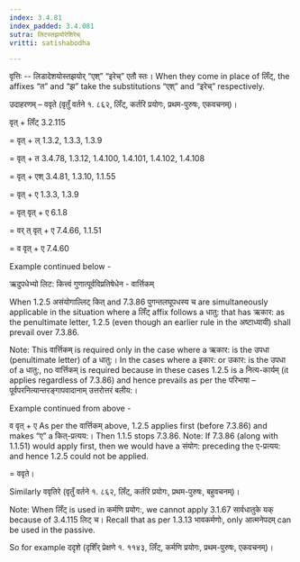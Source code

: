 ```yaml
---
index: 3.4.81
index_padded: 3.4.081
sutra: लिटस्तझयोरेशिरेच्
vritti: satishabodha

---
```

वृत्तिः -- लिडादेशयोस्तझयोर् “एश्” “इरेच्” एतौ स्तः। When they come in place of लिँट्, the affixes “त” and “झ” take the substitutions “एश्” and “इरेच्” respectively.


उदाहरणम् – ववृते (वृतुँ वर्तने १. ८६२, लिँट्, कर्तरि प्रयोगः, प्रथम-पुरुषः, एकवचनम्)।


वृत् + लिँट् 3.2.115

= वृत् + ल् 1.3.2, 1.3.3, 1.3.9

= वृत् + त 3.4.78, 1.3.12, 1.4.100, 1.4.101, 1.4.102, 1.4.108

= वृत् + एश् 3.4.81, 1.3.10, 1.1.55

= वृत् + ए 1.3.3, 1.3.9

= वृत् वृत् + ए 6.1.8

= वर् त् वृत् + ए 7.4.66, 1.1.51

= व वृत् + ए 7.4.60


Example continued below -


ऋदुपधेभ्यो लिट: कित्त्वं गुणात्पूर्वविप्रतिषेधेन - वार्त्तिकम्


When 1.2.5 असंयोगाल्लिट् कित् and 7.3.86 पुगन्तलघूपधस्य च are simultaneously applicable in the situation where a लिँट् affix follows a धातु: that has ऋकार: as the penultimate letter, 1.2.5 (even though an earlier rule in the अष्टाध्यायी) shall prevail over 7.3.86.

Note: This वार्त्तिकम् is required only in the case where a ऋकार: is the उपधा (penultimate letter) of a धातु:। In the cases where a इकार: or उकार: is the उपधा of a धातु:, no वार्त्तिकम् is required because in these cases 1.2.5 is a नित्य-कार्यम् (it applies regardless of 7.3.86) and hence prevails as per the परिभाषा – पूर्वपरनित्यान्तरङ्गापवादानाम् उत्तरोत्तरं बलीय:।


Example continued from above -


व वृत् + ए As per the वार्त्तिकम् above, 1.2.5 applies first (before 7.3.86) and makes “ए” a कित्-प्रत्यय:। Then 1.1.5 stops 7.3.86. Note: If 7.3.86 (along with 1.1.51) would apply first, then we would have a संयोग: preceding the ए-प्रत्यय: and hence 1.2.5 could not be applied.

= ववृते।


Similarly ववृतिरे (वृतुँ वर्तने १. ८६२, लिँट्, कर्तरि प्रयोगः, प्रथम-पुरुषः, बहुवचनम्)।


Note: When लिँट् is used in कर्मणि प्रयोग:, we cannot apply 3.1.67 सार्वधातुके यक् because of 3.4.115 लिट् च। Recall that as per 1.3.13 भावकर्मणोः, only आत्मनेपदम् can be used in the passive.


So for example ददृशे (दृशिँर् प्रेक्षणे १. ११४३, लिँट्, कर्मणि प्रयोगः, प्रथम-पुरुषः, एकवचनम्)।